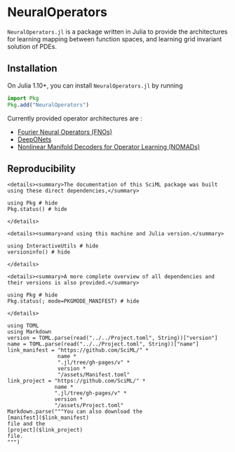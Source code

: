 # NeuralOperators

`NeuralOperators.jl` is a package written in Julia to provide the architectures for learning
mapping between function spaces, and learning grid invariant solution of PDEs.

## Installation

On Julia 1.10+, you can install `NeuralOperators.jl` by running

```julia
import Pkg
Pkg.add("NeuralOperators")
```

Currently provided operator architectures are :

  - [Fourier Neural Operators (FNOs)](models/fno.md)
  - [DeepONets](models/deeponet.md)
  - [Nonlinear Manifold Decoders for Operator Learning (NOMADs)](models/nomad.md)

## Reproducibility

```@raw html
<details><summary>The documentation of this SciML package was built using these direct dependencies,</summary>
```

```@example
using Pkg # hide
Pkg.status() # hide
```

```@raw html
</details>
```

```@raw html
<details><summary>and using this machine and Julia version.</summary>
```

```@example
using InteractiveUtils # hide
versioninfo() # hide
```

```@raw html
</details>
```

```@raw html
<details><summary>A more complete overview of all dependencies and their versions is also provided.</summary>
```

```@example
using Pkg # hide
Pkg.status(; mode=PKGMODE_MANIFEST) # hide
```

```@raw html
</details>
```

```@eval
using TOML
using Markdown
version = TOML.parse(read("../../Project.toml", String))["version"]
name = TOML.parse(read("../../Project.toml", String))["name"]
link_manifest = "https://github.com/SciML/" *
                name *
                ".jl/tree/gh-pages/v" *
                version *
                "/assets/Manifest.toml"
link_project = "https://github.com/SciML/" *
               name *
               ".jl/tree/gh-pages/v" *
               version *
               "/assets/Project.toml"
Markdown.parse("""You can also download the
[manifest]($link_manifest)
file and the
[project]($link_project)
file.
""")
```
